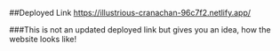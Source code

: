 ##Deployed Link
https://illustrious-cranachan-96c7f2.netlify.app/

###This is not an updated deployed link but gives you an idea, how the website looks like!
